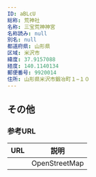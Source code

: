 ```yaml
---
ID: aBLcU
総称: 荒神社
名称: 三宝荒神神宮
名称読み: null
別名: null
都道府県: 山形県
区域: 米沢市
緯度: 37.9157088
経度: 140.1140134
郵便番号: 9920014
住所: 山形県米沢市鍛冶町１−１０
---
```


## その他

### 参考URL

| URL | 説明          |
| --- | ------------- |
|     | OpenStreetMap |

